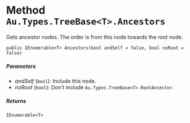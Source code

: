 # Method `Au.Types.TreeBase<T>.Ancestors`

Gets ancestor nodes. The order is from this node towards the root node.

```
public IEnumerable<T> Ancestors(bool andSelf = false, bool noRoot = false)
```

##### Parameters

- *andSelf*  (`bool`):
    Include this node.
- *noRoot*  (`bool`):
    Don't include `Au.Types.TreeBase<T>.RootAncestor`.

##### Returns

`IEnumerable<T>`